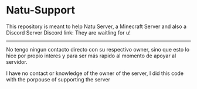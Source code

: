 # Natu-Support
This repository is meant to help Natu Server, a Minecraft Server and also a Discord Server
Discord link:
They are waitling for u!
***
No tengo ningun contacto directo con su respectivo owner, sino que esto lo hice por propio interes y para ser más rapido al momento de apoyar al servidor.

I have no contact or knowledge of the owner of the server, I did this code with the porpouse of supporting the server
